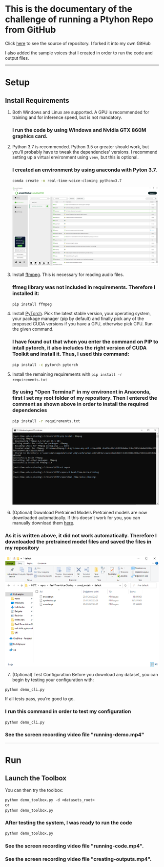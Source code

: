 # This is the documentary of the challenge of running a Ptyhon Repo from GitHub
Click [here](https://github.com/meteozcan87/Real-Time-Voice-Cloning) to see the source of repository. I forked it into my own GitHub

I also added the sample voices that I created in order to run the code and output files.

---
# Setup

## Install Requirements
1. Both Windows and Linux are supported. A GPU is recommended for training and for inference speed, but is not mandatory.

    ### **I run the code by using Windows and Nvidia GTX 860M graphics card.**

2. Python 3.7 is recommended. Python 3.5 or greater should work, but you'll probably have to tweak the dependencies' versions. I recommend setting up a virtual environment using `venv`, but this is optional.
    ### **I created an environment by using anaconda with Pyton 3.7.**
    ```bash
    conda create -n real-time-voice-cloning python=3.7
    ```
    ![alt text][anaconda-env]

[anaconda-env]: ./anaconda-env.PNG "1"

3. Install [ffmpeg](https://ffmpeg.org/download.html#get-packages). This is necessary for reading audio files.
    ### **ffmeg library was not included in requirements. Therefore I installed it:**
    
    ```bash
    pip install ffmpeg
    ```

4. Install [PyTorch](https://pytorch.org/get-started/locally/). Pick the latest stable version, your operating system, your package manager (pip by default) and finally pick any of the proposed CUDA versions if you have a GPU, otherwise pick CPU. Run the given command.

    ### **I have found out that when you enter the command on PIP to intall pytorch, it also includes the right version of CUDA Toolkit and install it. Thus, I used this command:**
    ```bash
    pip install -c pytorch pytorch
    ```

5. Install the remaining requirements with `pip install -r requirements.txt`
    
    ### **By using "Open Terminal" in my environent in Anaconda, first I set my root folder of my repository. Then I entered the comment as shown above in order to install the required dependencies**

    ```bash
    pip install -r requirements.txt
    ```
    
    ![alt text][repo-terminal]

[repo-terminal]: ./repo-terminal.PNG "2"


6. (Optional) Download Pretrained Models
Pretrained models are now downloaded automatically. If this doesn't work for you, you can manually download them [here](https://github.com/CorentinJ/Real-Time-Voice-Cloning/wiki/Pretrained-models).
    
### **As it is written above, it did not work automatically. Therefore I downloaded the pretrained model files and saved the files in my repository**

![alt text][pretrained-models]

[pretrained-models]: ./pretrained-models.PNG "3"

7. (Optional) Test Configuration
Before you download any dataset, you can begin by testing your configuration with:

`python demo_cli.py`

If all tests pass, you're good to go.
### **I run this command in order to test my configuration**

```bash
python demo_cli.py
```
### See the screen recording video file "running-demo.mp4"

---
# Run

## Launch the Toolbox
You can then try the toolbox:

`python demo_toolbox.py -d <datasets_root>`  
or  
`python demo_toolbox.py`  
### **After testing the system, I was ready to run the code**

```bash
python demo_toolbox.py
```
### See the screen recording video file "running-code.mp4".
### See the screen recording video file "creating-outputs.mp4".
